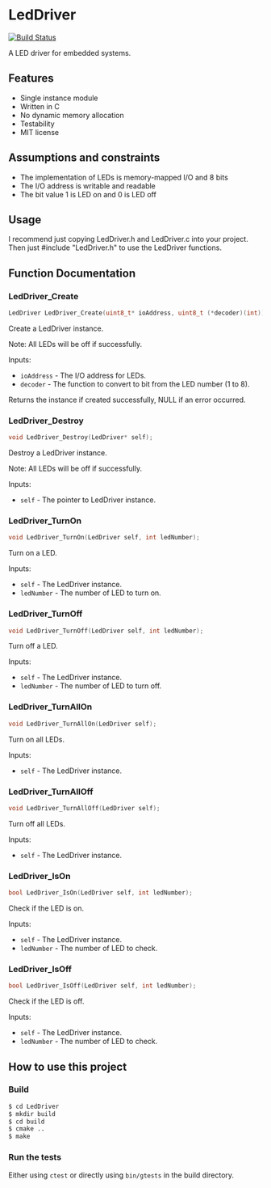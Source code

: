 # LedDriver

[![Build Status](https://travis-ci.org/kokabe2/LedDriver.svg?branch=master)](https://travis-ci.org/kokabe2/LedDriver)

A LED driver for embedded systems.

## Features

- Single instance module
- Written in C
- No dynamic memory allocation
- Testability
- MIT license

## Assumptions and constraints

- The implementation of LEDs is memory-mapped I/O and 8 bits
- The I/O address is writable and readable
- The bit value 1 is LED on and 0 is LED off

## Usage

I recommend just copying LedDriver.h and LedDriver.c into your project.
Then just #include "LedDriver.h" to use the LedDriver functions.

## Function Documentation

### LedDriver_Create

```C
LedDriver LedDriver_Create(uint8_t* ioAddress, uint8_t (*decoder)(int));
```

Create a LedDriver instance.

Note: All LEDs will be off if successfully.

Inputs:

- `ioAddress` - The I/O address for LEDs.
- `decoder` - The function to convert to bit from the LED number (1 to 8).

Returns the instance if created successfully, NULL if an error occurred.

### LedDriver_Destroy

```C
void LedDriver_Destroy(LedDriver* self);
```

Destroy a LedDriver instance.

Note: All LEDs will be off if successfully.

Inputs:

- `self` - The pointer to LedDriver instance.

### LedDriver_TurnOn

```C
void LedDriver_TurnOn(LedDriver self, int ledNumber);
```

Turn on a LED.

Inputs:

- `self` - The LedDriver instance.
- `ledNumber` - The number of LED to turn on.

### LedDriver_TurnOff

```C
void LedDriver_TurnOff(LedDriver self, int ledNumber);
```

Turn off a LED.

Inputs:

- `self` - The LedDriver instance.
- `ledNumber` - The number of LED to turn off.

### LedDriver_TurnAllOn

```C
void LedDriver_TurnAllOn(LedDriver self);
```

Turn on all LEDs.

Inputs:

- `self` - The LedDriver instance.

### LedDriver_TurnAllOff

```C
void LedDriver_TurnAllOff(LedDriver self);
```

Turn off all LEDs.

Inputs:

- `self` - The LedDriver instance.

### LedDriver_IsOn

```C
bool LedDriver_IsOn(LedDriver self, int ledNumber);
```

Check if the LED is on.

Inputs:

- `self` - The LedDriver instance.
- `ledNumber` - The number of LED to check.

### LedDriver_IsOff

```C
bool LedDriver_IsOff(LedDriver self, int ledNumber);
```

Check if the LED is off.

Inputs:

- `self` - The LedDriver instance.
- `ledNumber` - The number of LED to check.

## How to use this project

### Build

```bash
$ cd LedDriver
$ mkdir build
$ cd build
$ cmake ..
$ make
```

### Run the tests

Either using `ctest` or directly using `bin/gtests` in the build directory.
